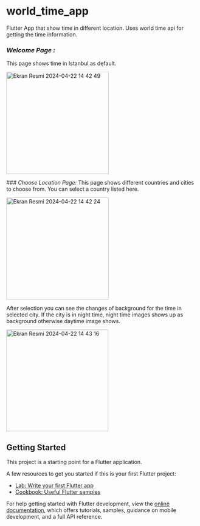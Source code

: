 # world_time_app

Flutter App that show time in different location.
Uses world time api for getting the time information.

### *Welcome Page :*
This page shows time in Istanbul as default. 

<img width="269" alt="Ekran Resmi 2024-04-22 14 42 49" src="https://github.com/zeynepgoksoy/world_time_app/assets/32704253/0522f2e2-cff4-4f28-b2f1-db8eba7afaa5">


### *Choose Location Page:*
This page shows different countries and cities to choose from. You can select a country listed here.

<img width="269" alt="Ekran Resmi 2024-04-22 14 42 24" src="https://github.com/zeynepgoksoy/world_time_app/assets/32704253/b5624434-a878-4276-9f71-1897318c1a58">

After selection you can see the changes of background for the time in selected city. If the city is in night time, night time images shows up as background otherwise daytime image shows.

<img width="268" alt="Ekran Resmi 2024-04-22 14 43 16" src="https://github.com/zeynepgoksoy/world_time_app/assets/32704253/dba01831-bdca-4b0c-9b1f-3f253dd542d7">



## Getting Started

This project is a starting point for a Flutter application.

A few resources to get you started if this is your first Flutter project:

- [Lab: Write your first Flutter app](https://docs.flutter.dev/get-started/codelab)
- [Cookbook: Useful Flutter samples](https://docs.flutter.dev/cookbook)

For help getting started with Flutter development, view the
[online documentation](https://docs.flutter.dev/), which offers tutorials,
samples, guidance on mobile development, and a full API reference.
